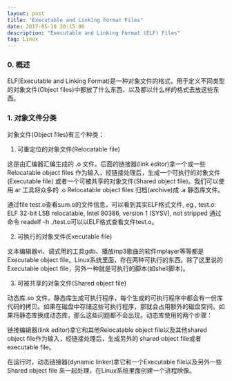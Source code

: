 ```yaml
---
layout: post
title: "Executable and Linking Format Files"
date: 2017-05-18 20:15:06 
description: "Executable and Linking Format (ELF) Files"
tag: Linux
---
```


### 0. 概述

ELF(Executable and Linking Format)是一种对象文件的格式，用于定义不同类型的对象文件(Object files)中都放了什么东西、以及都以什么样的格式去放这些东西。

### 1. 对象文件分类
对象文件(Object files)有三个种类：

1) 可重定位的对象文件(Relocatable file)

这是由汇编器汇编生成的 .o 文件。后面的链接器(link editor)拿一个或一些 Relocatable object files 作为输入，经链接处理后，生成一个可执行的对象文件 (Executable file) 或者一个可被共享的对象文件(Shared object file)。我们可以使用 ar 工具将众多的 .o Relocatable object files 归档(archive)成 .a 静态库文件。

通过file test.o查看sum.o的文件信息，可以看到其实ELF格式文件, eg., test.o: ELF 32-bit LSB relocatable, Intel 80386, version 1 (SYSV), not stripped 通过命令 readelf -h ./test.o可以以ELF格式查看文件test.o。

2) 可执行的对象文件(Executable file)

文本编辑器vi、调式用的工具gdb、播放mp3歌曲的软件mplayer等等都是Executable object file。Linux系统里面，存在两种可执行的东西。除了这里说的 Executable object file，另外一种就是可执行的脚本(如shell脚本)。

3) 可被共享的对象文件(Shared object file)

动态库.so 文件。静态库生成可执行程序，每个生成的可执行程序中都会有一份库代码的拷贝。如果在磁盘中存储这些可执行程序，那就会占用额外的磁盘空间。如果将静态库换成动态库，那么这些问题都不会出现。动态库使用的两个步骤：

链接编辑器(link editor)拿它和其他Relocatable object file以及其他shared object file作为输入，经链接处理后，生成另外的 shared object file或者 executable file。

在运行时，动态链接器(dynamic linker)拿它和一个Executable file以及另外一些 Shared object file 来一起处理，在Linux系统里面创建一个进程映像。